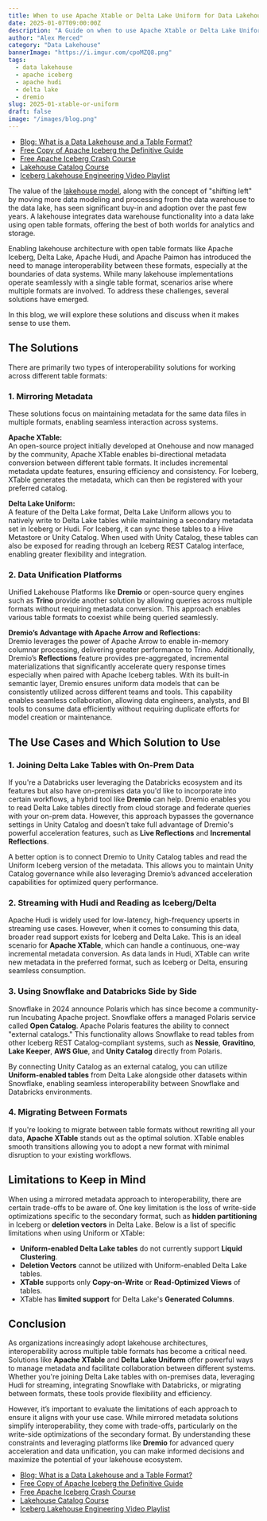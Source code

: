 ```yaml
---
title: When to use Apache Xtable or Delta Lake Uniform for Data Lakehouse Interoperability
date: 2025-01-07T09:00:00Z
description: "A Guide on when to use Apache Xtable or Delta Lake Uniform for Data Lakehouse Interoperability"
author: "Alex Merced"
category: "Data Lakehouse"
bannerImage: "https://i.imgur.com/cpoMZQ8.png"
tags:
  - data lakehouse
  - apache iceberg
  - apache hudi
  - delta lake
  - dremio
slug: 2025-01-xtable-or-uniform
draft: false
image: "/images/blog.png"
---
```


- [Blog: What is a Data Lakehouse and a Table Format?](https://www.dremio.com/blog/apache-iceberg-crash-course-what-is-a-data-lakehouse-and-a-table-format/?utm_source=ev_external_blog&utm_medium=influencer&utm_campaign=xtable-uniform&utm_content=alexmerced&utm_term=external_blog)
- [Free Copy of Apache Iceberg the Definitive Guide](https://hello.dremio.com/wp-apache-iceberg-the-definitive-guide-reg.html?utm_source=ev_external_blog&utm_medium=influencer&utm_campaign=xtable-uniform&utm_content=alexmerced&utm_term=external_blog)
- [Free Apache Iceberg Crash Course](https://hello.dremio.com/webcast-an-apache-iceberg-lakehouse-crash-course-reg.html?utm_source=ev_external_blog&utm_medium=influencer&utm_campaign=xtable-uniform&utm_content=alexmerced&utm_term=external_blog)
- [Lakehouse Catalog Course](https://hello.dremio.com/webcast-an-in-depth-exploration-on-the-world-of-data-lakehouse-catalogs-reg.html?utm_source=ev_external_blog&utm_medium=influencer&utm_campaign=xtable-uniform&utm_content=alexmerced&utm_term=external_blog)
- [Iceberg Lakehouse Engineering Video Playlist](https://www.youtube.com/watch?v=SIriNcVIGJQ&list=PLsLAVBjQJO0p0Yq1fLkoHvt2lEJj5pcYe)


The value of the [lakehouse model](https://www.datalakehousehub.com), along with the concept of "shifting left" by moving more data modeling and processing from the data warehouse to the data lake, has seen significant buy-in and adoption over the past few years. A lakehouse integrates data warehouse functionality into a data lake using open table formats, offering the best of both worlds for analytics and storage. 

Enabling lakehouse architecture with open table formats like Apache Iceberg, Delta Lake, Apache Hudi, and Apache Paimon has introduced the need to manage interoperability between these formats, especially at the boundaries of data systems. While many lakehouse implementations operate seamlessly with a single table format, scenarios arise where multiple formats are involved. To address these challenges, several solutions have emerged.

In this blog, we will explore these solutions and discuss when it makes sense to use them.

## The Solutions

There are primarily two types of interoperability solutions for working across different table formats:

### 1. Mirroring Metadata

These solutions focus on maintaining metadata for the same data files in multiple formats, enabling seamless interaction across systems.

**Apache XTable:**  
An open-source project initially developed at Onehouse and now managed by the community, Apache XTable enables bi-directional metadata conversion between different table formats. It includes incremental metadata update features, ensuring efficiency and consistency. For Iceberg, XTable generates the metadata, which can then be registered with your preferred catalog.

**Delta Lake Uniform:**  
A feature of the Delta Lake format, Delta Lake Uniform allows you to natively write to Delta Lake tables while maintaining a secondary metadata set in Iceberg or Hudi. For Iceberg, it can sync these tables to a Hive Metastore or Unity Catalog. When used with Unity Catalog, these tables can also be exposed for reading through an Iceberg REST Catalog interface, enabling greater flexibility and integration.

### 2. Data Unification Platforms

Unified Lakehouse Platforms like **Dremio** or open-source query engines such as **Trino** provide another solution by allowing queries across multiple formats without requiring metadata conversion. This approach enables various table formats to coexist while being queried seamlessly.

**Dremio’s Advantage with Apache Arrow and Reflections:**  
Dremio leverages the power of Apache Arrow to enable in-memory columnar processing, delivering greater performance to Trino. Additionally, Dremio’s **Reflections** feature provides pre-aggregated, incremental materializations that significantly accelerate query response times especially when paired with Apache Iceberg tables. With its built-in semantic layer, Dremio ensures uniform data models that can be consistently utilized across different teams and tools. This capability enables seamless collaboration, allowing data engineers, analysts, and BI tools to consume data efficiently without requiring duplicate efforts for model creation or maintenance.

## The Use Cases and Which Solution to Use

### 1. Joining Delta Lake Tables with On-Prem Data

If you're a Databricks user leveraging the Databricks ecosystem and its features but also have on-premises data you'd like to incorporate into certain workflows, a hybrid tool like **Dremio** can help. Dremio enables you to read Delta Lake tables directly from cloud storage and federate queries with your on-prem data. However, this approach bypasses the governance settings in Unity Catalog and doesn’t take full advantage of Dremio's powerful acceleration features, such as **Live Reflections** and **Incremental Reflections**. 

A better option is to connect Dremio to Unity Catalog tables and read the Uniform Iceberg version of the metadata. This allows you to maintain Unity Catalog governance while also leveraging Dremio’s advanced acceleration capabilities for optimized query performance.

### 2. Streaming with Hudi and Reading as Iceberg/Delta

Apache Hudi is widely used for low-latency, high-frequency upserts in streaming use cases. However, when it comes to consuming this data, broader read support exists for Iceberg and Delta Lake. This is an ideal scenario for **Apache XTable**, which can handle a continuous, one-way incremental metadata conversion. As data lands in Hudi, XTable can write new metadata in the preferred format, such as Iceberg or Delta, ensuring seamless consumption.

### 3. Using Snowflake and Databricks Side by Side

Snowflake in 2024 announce Polaris which has since become a community-run Incubating Apache project. Snowflake offers a managed Polaris service called **Open Catalog**. Apache Polaris features the ability to connect "external catalogs." This functionality allows Snowflake to read tables from other Iceberg REST Catalog-compliant systems, such as **Nessie**, **Gravitino**, **Lake Keeper**, **AWS Glue**, and **Unity Catalog** directly from Polaris. 

By connecting Unity Catalog as an external catalog, you can utilize **Uniform-enabled tables** from Delta Lake alongside other datasets within Snowflake, enabling seamless interoperability between Snowflake and Databricks environments.

### 4. Migrating Between Formats

If you're looking to migrate between table formats without rewriting all your data, **Apache XTable** stands out as the optimal solution. XTable enables smooth transitions allowing you to adopt a new format with minimal disruption to your existing workflows.

## Limitations to Keep in Mind

When using a mirrored metadata approach to interoperability, there are certain trade-offs to be aware of. One key limitation is the loss of write-side optimizations specific to the secondary format, such as **hidden partitioning** in Iceberg or **deletion vectors** in Delta Lake. Below is a list of specific limitations when using Uniform or XTable:

- **Uniform-enabled Delta Lake tables** do not currently support **Liquid Clustering**.
- **Deletion Vectors** cannot be utilized with Uniform-enabled Delta Lake tables.
- **XTable** supports only **Copy-on-Write** or **Read-Optimized Views** of tables.
- XTable has **limited support** for Delta Lake's **Generated Columns**.

## Conclusion

As organizations increasingly adopt lakehouse architectures, interoperability across multiple table formats has become a critical need. Solutions like **Apache XTable** and **Delta Lake Uniform** offer powerful ways to manage metadata and facilitate collaboration between different systems. Whether you're joining Delta Lake tables with on-premises data, leveraging Hudi for streaming, integrating Snowflake with Databricks, or migrating between formats, these tools provide flexibility and efficiency.

However, it’s important to evaluate the limitations of each approach to ensure it aligns with your use case. While mirrored metadata solutions simplify interoperability, they come with trade-offs, particularly on the write-side optimizations of the secondary format. By understanding these constraints and leveraging platforms like **Dremio** for advanced query acceleration and data unification, you can make informed decisions and maximize the potential of your lakehouse ecosystem.

- [Blog: What is a Data Lakehouse and a Table Format?](https://www.dremio.com/blog/apache-iceberg-crash-course-what-is-a-data-lakehouse-and-a-table-format/?utm_source=ev_external_blog&utm_medium=influencer&utm_campaign=xtable-uniform&utm_content=alexmerced&utm_term=external_blog)
- [Free Copy of Apache Iceberg the Definitive Guide](https://hello.dremio.com/wp-apache-iceberg-the-definitive-guide-reg.html?utm_source=ev_external_blog&utm_medium=influencer&utm_campaign=xtable-uniform&utm_content=alexmerced&utm_term=external_blog)
- [Free Apache Iceberg Crash Course](https://hello.dremio.com/webcast-an-apache-iceberg-lakehouse-crash-course-reg.html?utm_source=ev_external_blog&utm_medium=influencer&utm_campaign=xtable-uniform&utm_content=alexmerced&utm_term=external_blog)
- [Lakehouse Catalog Course](https://hello.dremio.com/webcast-an-in-depth-exploration-on-the-world-of-data-lakehouse-catalogs-reg.html?utm_source=ev_external_blog&utm_medium=influencer&utm_campaign=xtable-uniform&utm_content=alexmerced&utm_term=external_blog)
- [Iceberg Lakehouse Engineering Video Playlist](https://www.youtube.com/watch?v=SIriNcVIGJQ&list=PLsLAVBjQJO0p0Yq1fLkoHvt2lEJj5pcYe)
